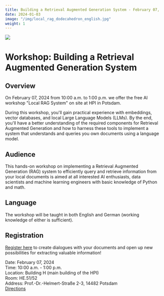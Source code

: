 ```yaml
---
title: Building a Retrieval Augmented Generation System - February 07, 2024
date: 2024-01-03
image: "/img/local_rag_dodecahedron_english.jpg"
weight: 1
---
```


![](/img/local_rag_dodecahedron_english.jpg)
# Workshop: Building a Retrieval Augmented Generation System

## Overview
On February 07, 2024 from 10:00 a.m. to 1:00 p.m. we offer the free AI workshop "Local RAG System" on site at HPI in Potsdam. 

During this workshop, you'll gain practical experience with embeddings, vector databases, and local Large Language Models (LLMs). By the end, you'll have a better understanding of the required components for Retrieval Augmented Generation and how to harness these tools to implement a system that understands and queries you own documents using a language model. 

## Audience

This hands-on workshop on implementing a Retrieval Augmented Generation (RAG) system to efficiently query and retrieve information from your local documents is aimed at all interested AI enthusiasts, data scientists and machine learning engineers with basic knowledge of Python and math.

## Language
The workshop will be taught in both English and German (working knowledge of either is sufficient).

## Registration
[Register here](https://hpi.de/en/the-hpi/registration/2024/local-rag-system/)  to create dialogues with your documents and open up new possibilities for extracting valuable information!  
       
Date: February 07, 2024   
Time: 10:00 a.m. - 1:00 p.m.  
Location: Building H (main building of the HPI)  
Room: HE.51/52   
Address: Prof.-Dr.-Helmert-Straße 2-3, 14482 Potsdam  
[Directions](https://hpi.de/en/the-hpi/organization/directions.html)  
  



